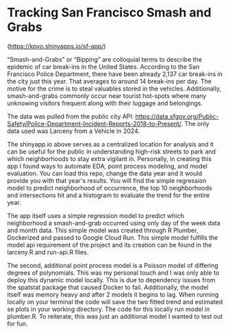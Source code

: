 # Tracking San Francisco Smash and Grabs

(https://kpvo.shinyapps.io/sf-app/)

“Smash-and-Grabs” or “Bipping” are colloquial terms to describe the epidemic of car break-ins in the United States. According to the San Francisco Police Department, there have been already 2,137 car break-ins in the city just this year. That averages to around 14 break-ins per day. The motive for the crime is to steal valuables stored in the vehicles. Additionally, smash-and-grabs commonly occur near tourist hot-spots where many unknowing visitors frequent along with their luggage and belongings.

The data was pulled from the public city API: https://data.sfgov.org/Public-Safety/Police-Department-Incident-Reports-2018-to-Present/. The only data used was Larceny from a Vehicle in 2024. 

The shinyapp.io above serves as a centralized location for analysis and it can be useful for the public in understanding high-risk streets to park and which neighborhoods to stay extra vigilant in. Personally, in creating this app I found ways to automate EDA, point process modeling, and model evaluation. You can load this repo, change the data year and it would provide you with that year's results. You will find the simple regression model to predict neighborhood of occurrence, the top 10 neighborhoods and intersections hit and a histogram to evaluate the trend for the entire year.

The app itself uses a simple regression model to predict which neighborhood a smash-and-grab occurred using only day of the week data and month data. This simple model was created through R Plumber, Dockerized and passed to Google Cloud Run. This simple model fulfills the model api requirement of the project and its creation can be found in the larceny.R and run-api.R files.

The second, additional point process model is a Poisson model of differing degrees of polynomials. This was my personal touch and I was only able to deploy this dynamic model locally. This is due to dependency issues from the spatstat package that caused Docker to fail. Additionally, the model itself was memory heavy and after 2 models it begins to lag. When running locally on your terminal the code will save the two fitted trend and estimated se plots in your working directory. The code for this locally run model in plumber.R. To reiterate, this was just an additional model I wanted to test out for fun.
